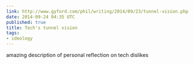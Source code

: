 ```yaml
---
link: http://www.gyford.com/phil/writing/2014/09/23/tunnel-vision.php
date: 2014-09-24 04:35 UTC
published: true
title: Tech's tunnel vision
tags:
- ideology
---
```


amazing description of personal reflection on tech dislikes
